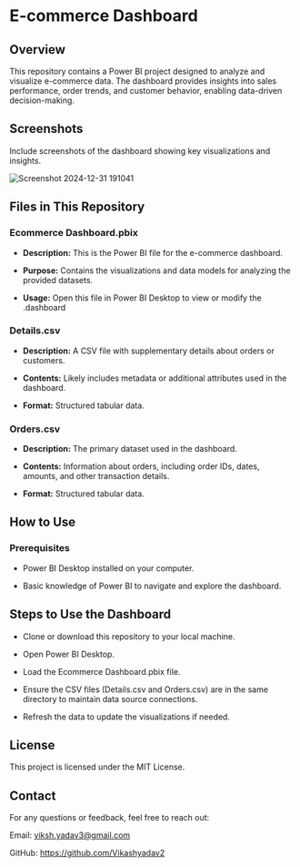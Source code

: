 
# E-commerce Dashboard

## Overview

This repository contains a Power BI project designed to analyze and visualize e-commerce data. The dashboard provides insights into sales performance, order trends, and customer behavior, enabling data-driven decision-making.

## Screenshots

Include screenshots of the dashboard showing key visualizations and insights.

![Screenshot 2024-12-31 191041](https://github.com/user-attachments/assets/7fa61f30-951b-4a1c-afa3-fa2f75c0d583)

## Files in This Repository

### Ecommerce Dashboard.pbix

- **Description:** This is the Power BI file for the e-commerce dashboard.

- **Purpose:** Contains the visualizations and data models for analyzing the provided datasets.

- **Usage:** Open this file in Power BI Desktop to view or modify the .dashboard

### Details.csv

- **Description:** A CSV file with supplementary details about orders or customers.

- **Contents:** Likely includes metadata or additional attributes used in the dashboard.

- **Format:** Structured tabular data.

### Orders.csv

- **Description:** The primary dataset used in the dashboard.

- **Contents:** Information about orders, including order IDs, dates, amounts, and other transaction details.

- **Format:** Structured tabular data.
  
## How to Use

### Prerequisites

- Power BI Desktop installed on your computer.

- Basic knowledge of Power BI to navigate and explore the dashboard.

## Steps to Use the Dashboard

- Clone or download this repository to your local machine.

- Open Power BI Desktop.

- Load the Ecommerce Dashboard.pbix file.

- Ensure the CSV files (Details.csv and Orders.csv) are in the same directory to maintain data source connections.

- Refresh the data to update the visualizations if needed.

## License
This project is licensed under the MIT License.

## Contact

For any questions or feedback, feel free to reach out:

Email: viksh.yadav3@gmail.com

GitHub: https://github.com/Vikashyadav2
